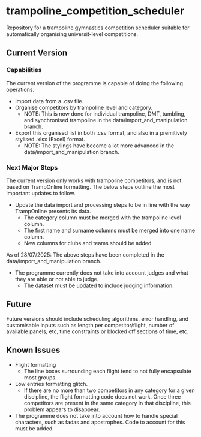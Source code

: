 # trampoline_competition_scheduler
Repository for a trampoline gymnastics competition scheduler suitable for automatically organising universit-level competitions.

## Current Version
### Capabilities
The current version of the programme is capable of doing the following operations.
- Import data from a .csv file.
- Organise competitors by trampoline level and category.
  - NOTE: This is now done for individual trampoline, DMT, tumbling, and synchronised trampoline in the data/import_and_manipulation branch.
- Export this organised list in both .csv format, and also in a premitively stylised .xlsx (Excel) format.
  - NOTE: The stylings have become a lot more advanced in the data/import_and_manipulation branch.

### Next Major Steps
The current version only works with trampoline competitors, and is not based on TrampOnline formatting. The below steps outline the most important updates to follow.
- Update the data import and processing steps to be in line with the way TrampOnline presents its data.
  - The category column must be merged with the trampoline level column.
  - The first name and surname columns must be merged into one name column.
  - New columns for clubs and teams should be added.

As of 28/07/2025: The above steps have been completed in the data/import_and_manipulation branch.

- The programme currently does not take into account judges and what they are able or not able to judge.
  - The dataset must be updated to include judging information.

## Future
Future versions should include scheduling algorithms, error handling, and customisable inputs such as length per competitor/flight, number of available panels, etc, time constraints or blocked off sections of time, etc.

## Known Issues
- Flight formatting
  - The line boxes surrounding each flight tend to not fully encapsulate most groups.
- Low entries formatting glitch.
  - If there are no more than two competitors in any category for a given discipline, the flight formatting code does not work. Once three competitors are present in the same category in that discipline, this problem appears to disappear.
- The programme does not take into account how to handle special characters, such as fadas and apostrophes. Code to account for this must be added.
